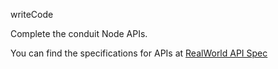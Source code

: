 writeCode
<!-- ..... -->
Complete the conduit Node APIs.

You can find the specifications for APIs at [RealWorld API Spec](https://github.com/gothinkster/realworld/tree/master/api)
